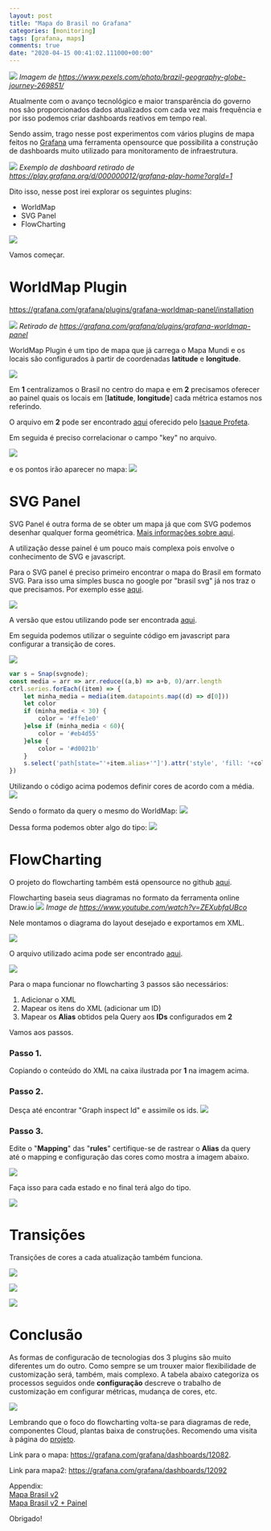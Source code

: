 ```yaml
---
layout: post
title: "Mapa do Brasil no Grafana"
categories: [monitoring]
tags: [grafana, maps]
comments: true
date: "2020-04-15 00:41:02.111000+00:00"
---
```


![](/assets/img/K6VI7qsEm_018b98ff8fabcb3297fc97c0970f5baf.png)
*Imagem de https://www.pexels.com/photo/brazil-geography-globe-journey-269851/*

Atualmente com o avanço tecnológico e maior transparência do governo nos são proporcionados dados atualizados com cada vez mais frequência e por isso podemos criar dashboards reativos em tempo real.

Sendo assim, trago nesse post experimentos com vários plugins de mapa feitos no [Grafana](https://github.com/grafana/grafana) uma ferramenta opensource que possibilita a construção de dashboards muito utilizado para monitoramento de infraestrutura.

![](/assets/img/K6VI7qsEm_1290398ed3700f5292d3592a068395c6.png)
*Exemplo de dashboard retirado de https://play.grafana.org/d/000000012/grafana-play-home?orgId=1*

Dito isso, nesse post irei explorar os seguintes plugins:
* WorldMap
* SVG Panel
* FlowCharting

![](/assets/img/K6VI7qsEm_60b1fed22c139e1beca57a2c94d932ad.png)

     
Vamos começar.

# WorldMap Plugin
https://grafana.com/grafana/plugins/grafana-worldmap-panel/installation

![](/assets/img/K6VI7qsEm_85972442ac4a3d1eb5357df23cd09a62.png)
*Retirado de https://grafana.com/grafana/plugins/grafana-worldmap-panel*

WorldMap Plugin é um tipo de mapa que já carrega o Mapa Mundi e os locais são configurados à partir de coordenadas **latitude** e **longitude**.

![](/assets/img/K6VI7qsEm_220a4c3005ad195c4b1bcbd2fe224512.png)

Em **1** centralizamos o Brasil no centro do mapa e em **2** precisamos oferecer ao painel quais os locais em [**latitude**, **longitude**] cada métrica estamos nos referindo.

O arquivo em **2** pode ser encontrado [aqui](https://gist.githubusercontent.com/isaqueprofeta/c9e4178a10e029ad9bb42bdd9dafb2b6/raw/443622ed4cc4886567d16dbea3603f40d0cf2a1a/capitais.json) oferecido pelo [Isaque Profeta](https://github.com/isaqueprofeta).

Em seguida é preciso correlacionar o campo "key" no arquivo.

![](/assets/img/K6VI7qsEm_241b8c44544ff87b1dce7ab06a3ee288.png)

e os pontos irão aparecer no mapa:
![](/assets/img/K6VI7qsEm_f8b4d412b082ff8c7d6ee26b88dcb724.png)


# SVG Panel

SVG Panel é outra forma de se obter um mapa já que com SVG podemos desenhar qualquer forma geométrica. [Mais informações sobre aqui](https://www.w3schools.com/graphics/svg_circle.asp).

A utilização desse painel é um pouco mais complexa pois envolve o conhecimento de SVG e javascript.

Para o SVG panel é preciso primeiro encontrar o mapa do Brasil em formato SVG. Para isso uma simples busca no google por "brasil svg" já nos traz o que precisamos. Por exemplo esse [aqui](https://github.com/LucasBassetti/mapa-brasil-svg).

![](/assets/img/K6VI7qsEm_32fdf9205ea40b5ad9c2114e2e70d474.png)

A versão que estou utilizando pode ser encontrada [aqui](/assets/files/K6VI7qsEm_0_brasil-svg-panel.svg).

Em seguida podemos utilizar o seguinte código em javascript para configurar a transição de cores.

![](/assets/img/K6VI7qsEm_39e5252f9185e726c14a09ede61cb1ee.png)

```javascript
var s = Snap(svgnode);
const media = arr => arr.reduce((a,b) => a+b, 0)/arr.length
ctrl.series.forEach((item) => {
    let minha_media = media(item.datapoints.map((d) => d[0]))
    let color
    if (minha_media < 30) {
        color = '#ffe1e0'
    }else if (minha_media < 60){
        color = '#eb4d55'
    }else {
        color = '#d0021b'
    }
    s.select('path[state="'+item.alias+'"]').attr('style', 'fill: '+color)
})
```

Utilizando o código acima podemos definir cores de acordo com a média.
![](/assets/img/K6VI7qsEm_c6d42e447e724cdceec696f13e7dec96.png)

Sendo o formato da query o mesmo do WorldMap:
![](/assets/img/K6VI7qsEm_e5c972187e75ca5550e9c6fb0b68dd9d.png)


Dessa forma podemos obter algo do tipo:
![](/assets/img/K6VI7qsEm_8484d15468ec99f6a30cc5342a08b037.png)

# FlowCharting

O projeto do flowcharting também está opensource no github [aqui](https://github.com/algenty/grafana-flowcharting).

Flowcharting baseia seus diagramas no formato da ferramenta online Draw.io
![](/assets/img/K6VI7qsEm_d8cfd6e71dd94a9132cc87db8db331f8.png)
*Image de https://www.youtube.com/watch?v=ZEXubfaUBco* 

Nele montamos o diagrama do layout desejado e exportamos em XML.

![](/assets/img/K6VI7qsEm_1604e7426a4ffcd28885421fd3b8be2f.png)

O arquivo utilizado acima pode ser encontrado [aqui](/assets/files/K6VI7qsEm_1_brazil_drawio_fmt.xml).

![](/assets/img/K6VI7qsEm_aed3bb593241adef122f2b7a509472ec.png)

Para o mapa funcionar no flowcharting 3 passos são necessários:
1. Adicionar o XML
2. Mapear os itens do XML (adicionar um ID)
3. Mapear os **Alias** obtidos pela Query aos **IDs** configurados em **2**

Vamos aos passos.

### Passo 1.
Copiando o conteúdo do XML na caixa ilustrada por **1** na imagem acima.

### Passo 2.
Desça até encontrar "Graph inspect Id" e assimile os ids.
![](/assets/img/K6VI7qsEm_cf33e017818efc1041b53adaf3e20751.png)

### Passo 3.
Edite o "**Mapping**" das "**rules**" certifique-se de rastrear o **Alias** da query até o mapping e configuração das cores como mostra a imagem abaixo.

![](/assets/img/K6VI7qsEm_2ab69f59807e48f0d15635fcd72e1820.png)

Faça isso para cada estado e no final terá algo do tipo.

![](/assets/img/K6VI7qsEm_690a4d16c0d819053497a7e7e4c4522c.png)

# Transições 

Transições de cores a cada atualização também funciona.

![](/assets/files/K6VI7qsEm_2_flowcharting-brasil-transition.gif)

![](/assets/files/K6VI7qsEm_3_svg-panel-brasil-transition.gif)

![](/assets/files/K6VI7qsEm_4_map-2update-brazil-flowcharting.gif)

# Conclusão
As formas de configuracão de tecnologias dos 3 plugins são muito diferentes um do outro.
Como sempre se um trouxer maior flexibilidade de customização será, também, mais complexo.
A tabela abaixo categoriza os processos seguidos onde **configuração** descreve o trabalho de customização em configurar métricas, mudança de cores, etc.

![](/assets/img/K6VI7qsEm_c8bcd70dabac388f78b67ca6f5a80f4a.png)


Lembrando que o foco do flowcharting volta-se para diagramas de rede, componentes Cloud, plantas baixa de construções. Recomendo uma visita à página do [projeto](https://github.com/algenty/grafana-flowcharting).

Link para o mapa: https://grafana.com/grafana/dashboards/12082.

Link para mapa2:
https://grafana.com/grafana/dashboards/12092

Appendix:  
[Mapa Brasil v2](/assets/files/K6VI7qsEm_5_brazil-map-only.xml)  
[Mapa Brasil v2 + Painel](/assets/files/K6VI7qsEm_6_map-brazil-scaleok-panel.xml)  

Obrigado!